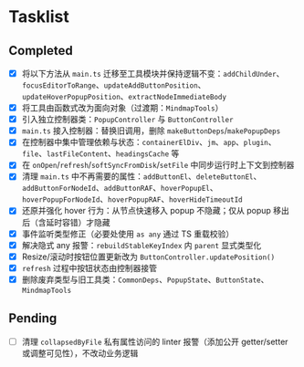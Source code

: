 # Tasklist

## Completed
- [x] 将以下方法从 `main.ts` 迁移至工具模块并保持逻辑不变：`addChildUnder`、`focusEditorToRange`、`updateAddButtonPosition`、`updateHoverPopupPosition`、`extractNodeImmediateBody`
- [x] 将工具由函数式改为面向对象（过渡期：`MindmapTools`）
- [x] 引入独立控制器类：`PopupController` 与 `ButtonController`
- [x] `main.ts` 接入控制器：替换旧调用，删除 `makeButtonDeps`/`makePopupDeps`
- [x] 在控制器中集中管理依赖与状态：`containerElDiv`、`jm`、`app`、`plugin`、`file`、`lastFileContent`、`headingsCache` 等
- [x] 在 `onOpen`/`refresh`/`softSyncFromDisk`/`setFile` 中同步运行时上下文到控制器
- [x] 清理 `main.ts` 中不再需要的属性：`addButtonEl`、`deleteButtonEl`、`addButtonForNodeId`、`addButtonRAF`、`hoverPopupEl`、`hoverPopupForNodeId`、`hoverPopupRAF`、`hoverHideTimeoutId`
- [x] 还原并强化 hover 行为：从节点快速移入 popup 不隐藏；仅从 popup 移出后（含延时容错）才隐藏
- [x] 事件监听类型修正（必要处使用 `as any` 通过 TS 重载校验）
- [x] 解决隐式 any 报警：`rebuildStableKeyIndex` 内 `parent` 显式类型化
- [x] Resize/滚动时按钮位置更新改为 `ButtonController.updatePosition()`
- [x] `refresh` 过程中按钮状态由控制器接管
- [x] 删除废弃类型与旧工具类：`CommonDeps`、`PopupState`、`ButtonState`、`MindmapTools`

## Pending
- [ ] 清理 `collapsedByFile` 私有属性访问的 linter 报警（添加公开 getter/setter 或调整可见性），不改动业务逻辑
